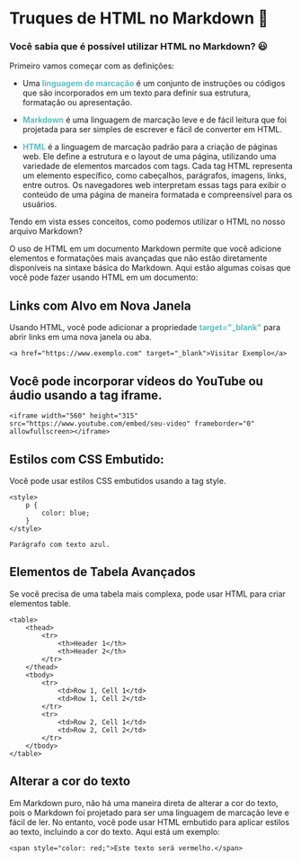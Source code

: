 # Truques de HTML no Markdown 🤝

### Você sabia que é possível utilizar HTML no Markdown? 😃

Primeiro vamos começar com as definições:

- Uma **<span style="color: #55BFC2">linguagem de marcação</span>** é um conjunto de instruções ou códigos que são incorporados em um texto para definir sua estrutura, formatação ou apresentação. 

- **<span style="color: #55BFC2">Markdown</span>** é uma linguagem de marcação leve e de fácil leitura que foi projetada para ser simples de escrever e fácil de converter em HTML. 

- **<span style="color: #55BFC2"> HTML**</span> é a linguagem de marcação padrão para a criação de páginas web. Ele define a estrutura e o layout de uma página, utilizando uma variedade de elementos marcados com tags. Cada tag HTML representa um elemento específico, como cabeçalhos, parágrafos, imagens, links, entre outros. Os navegadores web interpretam essas tags para exibir o conteúdo de uma página de maneira formatada e compreensível para os usuários.

Tendo em vista esses conceitos, como podemos utilizar o HTML no nosso arquivo Markdown?

O uso de HTML em um documento Markdown permite que você adicione elementos e formatações mais avançadas que não estão diretamente disponíveis na sintaxe básica do Markdown. Aqui estão algumas coisas que você pode fazer usando HTML em um documento:

## Links com Alvo em Nova Janela

Usando HTML, você pode adicionar a propriedade <span style="color: #55BFC2">**target="_blank"**</span> para abrir links em uma nova janela ou aba.

    <a href="https://www.exemplo.com" target="_blank">Visitar Exemplo</a>

## Você pode incorporar vídeos do YouTube ou áudio usando a tag iframe.

    <iframe width="560" height="315" src="https://www.youtube.com/embed/seu-video" frameborder="0" allowfullscreen></iframe>

## Estilos com CSS Embutido:

Você pode usar estilos CSS embutidos usando a tag style.

    <style> 
        p {  
            color: blue; 
        } 
    </style>  
    
    Parágrafo com texto azul.

## Elementos de Tabela Avançados

Se você precisa de uma tabela mais complexa, pode usar HTML para criar elementos table.

    <table> 
        <thead>  
            <tr> 
                <th>Header 1</th> 
                <th>Header 2</th> 
            </tr> 
        </thead> 
        <tbody> 
            <tr> 
                <td>Row 1, Cell 1</td> 
                <td>Row 1, Cell 2</td> 
            </tr> 
            <tr> 
                <td>Row 2, Cell 1</td> 
                <td>Row 2, Cell 2</td> 
            </tr> 
        </tbody> 
    </table>   

## Alterar a cor do texto

Em Markdown puro, não há uma maneira direta de alterar a cor do texto, pois o Markdown foi projetado para ser uma linguagem de marcação leve e fácil de ler. No entanto, você pode usar HTML embutido para aplicar estilos ao texto, incluindo a cor do texto. Aqui está um exemplo:

    <span style="color: red;">Este texto será vermelho.</span>

